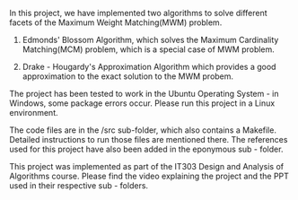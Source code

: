 In this project, we have implemented two algorithms to solve different facets of the Maximum Weight Matching(MWM) problem.


1) Edmonds' Blossom Algorithm, which solves the Maximum Cardinality Matching(MCM) problem, which is a special case of MWM problem.
 
2) Drake - Hougardy's Approximation Algorithm which provides a good approximation to the exact solution to the MWM probem.


The project has been tested to work in the Ubuntu Operating System - in Windows, some package errors occur. Please run this project in a Linux environment.


The code files are in the /src sub-folder, which also contains a Makefile. Detailed instructions to run those files are mentioned there. The references used for this
project have also been added in the eponymous sub - folder.

This project was implemented as part of the IT303 Design and Analysis of Algorithms course. Please find the video explaining the project and the PPT used in their
respective sub - folders.




